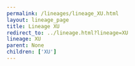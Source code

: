 ```yaml
---
permalink: /lineages/lineage_XU.html
layout: lineage_page
title: Lineage XU
redirect_to: ../lineage.html?lineage=XU
lineage: XU
parent: None
children: ['XU']
---
```


